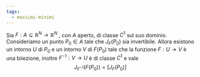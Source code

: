 ```yaml
---
tags:
  - massimi-minimi
---
```

Sia $F : A ⊆ \mathbb{R}^{N} → \mathbb{R}^{N}$ , con $A$ aperto, di classe $C^1$ sul suo dominio. Consideriamo un punto $P_0 ∈ A$ tale che $J_F (P_0 )$ sia invertibile. Allora esistono un intorno $U$ di $P_0$ e un intorno $V$ di $F (P_0)$ tale che la funzione $F : U → V$ è una biiezione, inoltre $F^{−1} : V → U$ è di classe $C^1$ e vale
$$J_{F^{−1}} (F (P_0)) = [J_F (P_0 )]$$